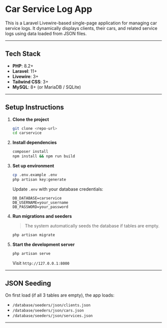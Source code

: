 # Car Service Log App

This is a Laravel Livewire-based single-page application for managing car service logs. It dynamically displays clients, their cars, and related service logs using data loaded from JSON files.

---

## Tech Stack

* **PHP**: 8.2+
* **Laravel**: 11+
* **Livewire**: 3+
* **Tailwind CSS**: 3+
* **MySQL**: 8+ (or MariaDB / SQLite)

---

## Setup Instructions

1. **Clone the project**

   ```bash
   git clone <repo-url>
   cd carservice
   ```

2. **Install dependencies**

   ```bash
   composer install
   npm install && npm run build
   ```

3. **Set up environment**

   ```bash
   cp .env.example .env
   php artisan key:generate
   ```

   Update `.env` with your database credentials:

   ```env
   DB_DATABASE=carservice
   DB_USERNAME=your_username
   DB_PASSWORD=your_password
   ```

4. **Run migrations and seeders**

   > The system automatically seeds the database if tables are empty.

   ```bash
   php artisan migrate
   ```

5. **Start the development server**

   ```bash
   php artisan serve
   ```
   
   Visit `http://127.0.0.1:8000`

---

## JSON Seeding

On first load (if all 3 tables are empty), the app loads:

* `/database/seeders/json/clients.json`
* `/database/seeders/json/cars.json`
* `/database/seeders/json/services.json`

---
